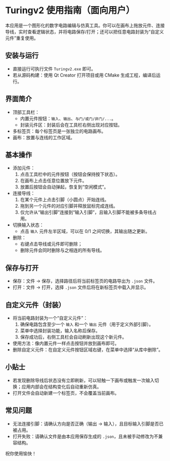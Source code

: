 # Turingv2 使用指南（面向用户）

本应用是一个图形化的数字电路编辑与仿真工具。你可以在画布上拖放元件、连接导线，实时查看逻辑状态，并将电路保存/打开；还可以把任意电路封装为“自定义元件”重复使用。

## 安装与运行
- 直接运行可执行文件 `Turingv2.exe` 即可。
- 若从源码构建：使用 Qt Creator 打开项目或用 CMake 生成工程，编译后运行。

## 界面简介
- 顶部工具栏：
  - 内置元件按钮：`输入`、`输出`、`与门/或门/非门/...`。
  - 封装元件区：封装后会在工具栏右侧出现对应按钮。
- 多标签页：每个标签页是一张独立的电路画布。
- 画布：放置与连线的工作区域。

## 基本操作
- 添加元件：
  1) 点击工具栏中的元件按钮（按钮会保持按下状态）。
  2) 在画布上点击任意位置放下元件。
  3) 放置后按钮会自动弹起，恢复到“空闲模式”。
- 连接导线：
  1) 在某个元件上点击引脚（小圆点）开始连线。
  2) 拖到另一个元件的对应引脚并释放鼠标完成连线。
  3) 仅允许从“输出引脚”连接到“输入引脚”，且输入引脚不能被多条导线占用。
- 切换输入状态：
  - 点击 `输入` 元件左半区域，可以在 0/1 之间切换，其输出随之更新。
- 删除：
  - 右键点击导线或元件即可删除；
  - 删除元件会同时删除与之相连的所有导线。

## 保存与打开
- 保存：文件 → 保存，选择路径后将当前标签页的电路导出为 `.json` 文件。
- 打开：文件 → 打开，选择 `.json` 文件后将在新标签页中载入并显示。

## 自定义元件（封装）
- 将当前电路封装为一个“自定义元件”：
  1) 确保电路包含至少一个 `输入` 和一个 `输出` 元件（用于定义外部引脚）。
  2) 菜单中选择封装功能，输入名称后保存。
  3) 保存成功后，右侧工具栏会自动刷新出现这个新元件。
- 使用方法：像内置元件一样点击按钮并放到画布即可。
- 删除自定义元件：在自定义元件按钮区域右键，在菜单中选择“从库中删除”。

## 小贴士
- 若发现删除导线后状态没有立即刷新，可以轻触一下画布或触发一次输入切换；应用内部会在结构变化后自动重新仿真。
- 打开文件会自动新建一个标签页，不会覆盖当前画布。

## 常见问题
- 无法连接引脚：请确认方向是否正确（输出 → 输入），且目标输入引脚是否已被占用。
- 打开失败：请确认文件是由本应用保存生成的 `.json`，且未被手动修改为不兼容结构。

祝你使用愉快！
